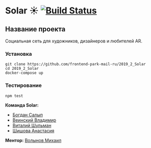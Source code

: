 # Solar ☀️ [![Build Status](https://travis-ci.org/frontend-park-mail-ru/2019_2_Solar.svg?branch=master)](https://travis-ci.org/frontend-park-mail-ru/2019_2_Solar)

## Название проекта

Социальная сеть для художников, дизайнеров и любителей AR.

### Установка

```
git clone https://github.com/frontend-park-mail-ru/2019_2_Solar
cd 2019_2_Solar
docker-compose up
```

### Тестирование

`npm test`

**Команда Solar:**

* [Богдан Салып](https://github.com/bogdansalyp)
* [Веинский Владимир](https://github.com/BarniBl)
* [Виталий Шульман](https://github.com/ValeryBMSTU)
* [Шишова Анастасия](https://github.com/NellinLin)

**Ментор:** [Волынов Михаил](https://github.com/StealthTech)